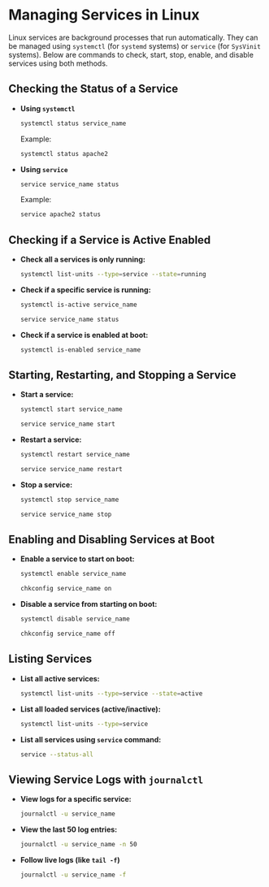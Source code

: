 
# **Managing Services in Linux**  

Linux services are background processes that run automatically. They can be managed using `systemctl` (for `systemd` systems) or `service` (for `SysVinit` systems). Below are commands to check, start, stop, enable, and disable services using both methods.  



## **Checking the Status of a Service**  

- **Using `systemctl`**  
  ```bash
  systemctl status service_name
  ```
  Example:  
  ```bash
  systemctl status apache2
  ```

- **Using `service`**  
  ```bash
  service service_name status
  ```
  Example:  
  ```bash
  service apache2 status
  ```



## **Checking if a Service is Active Enabled** 

- **Check all a services is only running:**  
  ```bash
  systemctl list-units --type=service --state=running
  ```

- **Check if a specific service is running:**  
  ```bash
  systemctl is-active service_name
  ```
  ```bash
  service service_name status
  ```

- **Check if a service is enabled at boot:**  
  ```bash
  systemctl is-enabled service_name
  ```



## **Starting, Restarting, and Stopping a Service**  

- **Start a service:**  
  ```bash
  systemctl start service_name
  ```
  ```bash
  service service_name start
  ```

- **Restart a service:**  
  ```bash
  systemctl restart service_name
  ```
  ```bash
  service service_name restart
  ```

- **Stop a service:**  
  ```bash
  systemctl stop service_name
  ```
  ```bash
  service service_name stop
  ```



## **Enabling and Disabling Services at Boot**  

- **Enable a service to start on boot:**  
  ```bash
  systemctl enable service_name
  ```
  ```bash
  chkconfig service_name on
  ```

- **Disable a service from starting on boot:**  
  ```bash
  systemctl disable service_name
  ```
  ```bash
  chkconfig service_name off
  ```



## **Listing Services**  

- **List all active services:**  
  ```bash
  systemctl list-units --type=service --state=active
  ```

- **List all loaded services (active/inactive):**  
  ```bash
  systemctl list-units --type=service
  ```

- **List all services using `service` command:**  
  ```bash
  service --status-all
  ```



## **Viewing Service Logs with `journalctl`**  

- **View logs for a specific service:**  
  ```bash
  journalctl -u service_name
  ```

- **View the last 50 log entries:**  
  ```bash
  journalctl -u service_name -n 50
  ```

- **Follow live logs (like `tail -f`)**  
  ```bash
  journalctl -u service_name -f
  ```
